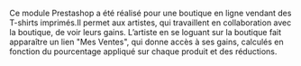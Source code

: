 Ce module Prestashop a été réalisé pour une boutique en ligne vendant des T-shirts imprimés.Il permet aux artistes, qui travaillent en collaboration avec la boutique, de voir leurs gains.
L’artiste en se loguant sur la boutique fait apparaître un lien "Mes Ventes", qui donne accès à ses gains, calculés en fonction du pourcentage appliqué sur chaque produit et des réductions.